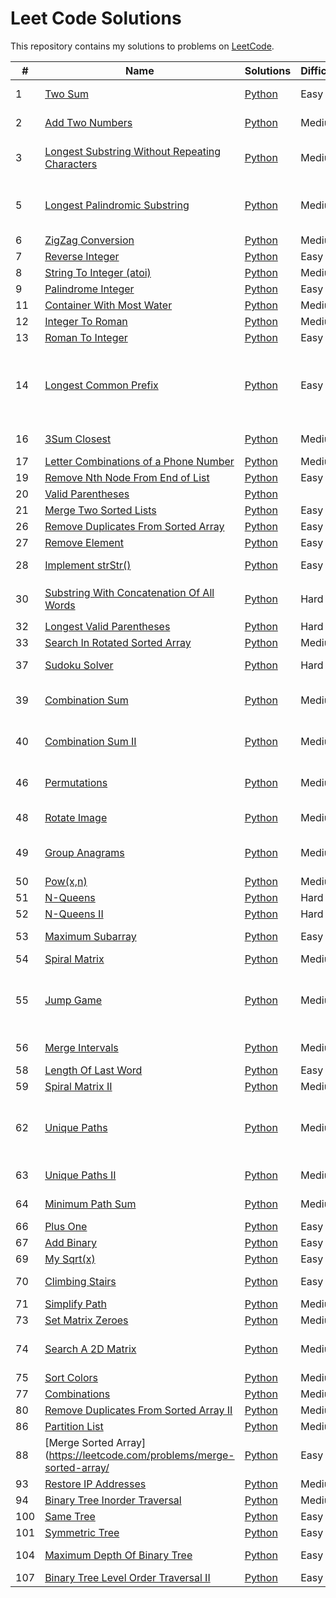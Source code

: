 # Leet Code Solutions

This repository contains my solutions to problems on [LeetCode](https://leetcode.com/problems).

| # | Name | Solutions | Difficulty | Note |
|-|-|-|-|-|
|1|[Two Sum](https://leetcode.com/problems/two-sum/)|[Python](./Python/Algorithms/0001_TwoSum.py)| Easy | Single pass with hashmap|
|2|[Add Two Numbers](https://leetcode.com/problems/add-two-numbers/)|[Python](./Python/Algorithms/0002_AddTwoNumbers.py)| Medium | Linked list, Carry flag|
|3|[Longest Substring Without Repeating Characters](https://leetcode.com/problems/longest-substring-without-repeating-characters/)|[Python](./Python/Algorithms/0003_LongestSubstringWithoutRepeating.py)| Medium | Sliding window with hash map|
|5|[Longest Palindromic Substring](https://leetcode.com/problems/longest-palindromic-substring/solution/)|[Python](./Python/Algorithms/0005_LongestPalindromicSubstring.py)| Medium |Dynamic programming / Expand center|
|6|[ZigZag Conversion](https://leetcode.com/problems/zigzag-conversion/)|[Python](./Python/Algorithms/0006_ZigZagConversion.py)| Medium ||
|7|[Reverse Integer](https://leetcode.com/problems/reverse-integer/)|[Python](./Python/Algorithms/0007_ReverseInteger.py)| Easy |`divmod()`|
|8|[String To Integer (atoi)](https://leetcode.com/problems/string-to-integer-atoi/)|[Python](./Python/Algorithms/0008_StringToInteger.py)| Medium |`ord()`, RegEx|
|9|[Palindrome Integer](https://leetcode.com/problems/palindrome-integer/)|[Python](./Python/Algorithms/0009_PalindromeInteger.py)| Easy ||
|11|[Container With Most Water](https://leetcode.com/problems/container-with-most-water/)|[Python](./Python/Algorithms/0011_ContainerWithMostWater.py)|Medium|Two pointers|
|12|[Integer To Roman](https://leetcode.com/problems/integer-to-roman/)|[Python](./Python/Algorithms/0012_IntegerToRoman.py)|Medium||
|13|[Roman To Integer](https://leetcode.com/problems/roman-to-integer/)|[Python](./Python/Algorithms/0013_RomanToInteger.py)|Easy||
|14|[Longest Common Prefix](https://leetcode.com/problems/longest-common-prefix/)|[Python](./Python/Algorithms/0014_LongestCommonPrefix.py)|Easy|Horizontal, vertical scanning / Divide & Conquer / Binary search|
|16|[3Sum Closest](https://leetcode.com/problems/3sum-closest/)|[Python](./Python/Algorithms/0016_3SumClosest.py)| Medium | Two pointers / Binary search|
|17|[Letter Combinations of a Phone Number](https://leetcode.com/problems/letter-combinations-of-a-phone-number/)|[Python](./Python/Algorithms/0017_LetterCombinationsOfAPhoneNumber.py)| Medium | Backtracking|
|19|[Remove Nth Node From End of List](https://leetcode.com/problems/remove-nth-node-from-end-of-list/)|[Python](./Python/Algorithms/0019_RemoveNthNodeFromEndOfList.py)| Easy |Stack|
|20|[Valid Parentheses](https://leetcode.com/problems/valid-parentheses/)|[Python](./Python/Algorithms/0020_ValidParentheses.py)|||
|21|[Merge Two Sorted Lists](https://leetcode.com/problems/merge-two-sorted-lists/)|[Python](./Python/Algorithms/0021_MergeTwoSortedLists.py)| Easy | Linked list|
|26|[Remove Duplicates From Sorted Array](https://leetcode.com/problems/remove-duplicates-from-sorted-array/)|[Python](./Python/Algorithms/0026_RemoveDuplicatesFromSortedArray.py)|Easy||
|27|[Remove Element](https://leetcode.com/problems/remove-element/)|[Python](./Python/Algorithms/0027_RemoveElement.py)|Easy||
|28|[Implement strStr()](https://leetcode.com/problems/implement-strstr/)|[Python](./Python/Algorithms/0028_ImplementStrStr.py)|Easy|Sliding window|
|30|[Substring With Concatenation Of All Words](https://leetcode.com/problems/substring-with-concatenation-of-all-words/)|[Python](./Python/Algorithms/0030_SubstringWithConcatenationOfAllWords.py)|Hard|Sliding window, `Counter()`|
|32|[Longest Valid Parentheses](https://leetcode.com/problems/longest-valid-parentheses)|[Python](./Python/Algorithms/0032_LongestValidParentheses.py)|Hard|Stack|
|33|[Search In Rotated Sorted Array](https://leetcode.com/problems/search-in-rotated-sorted-array/)|[Python](./Python/Algorithms/0033_SearchInRotatedSortedArray.py)|Medium||
|37|[Sudoku Solver](https://leetcode.com/problems/sudoku-solver/)|[Python](./Python/Algorithms/0037_SudokuSolver.py)|Hard|Backtracking, Hash map|
|39|[Combination Sum](https://leetcode.com/problems/combination-sum/)|[Python](./Python/Algorithms/0039_CombinationSum.py)|Medium|Backtracking, call by reference|
|40|[Combination Sum II](https://leetcode.com/problems/combination-sum-ii/)|[Python](./Python/Algorithms/0040_CombinationSum2.py)|Medium|Backtracking, call by reference|
|46|[Permutations](https://leetcode.com/problems/permutations/)|[Python](./Python/Algorithms/0046_Permutations.py)|Medium|Backtracking / recursive generator|
|48|[Rotate Image](https://leetcode.com/problems/rotate-image/)|[Python](./Python/Algorithms/0048_RotateImage.py)|Medium|Transpose and flip matrix|
|49|[Group Anagrams](https://leetcode.com/problems/group-anagrams/)|[Python](./Python/Algorithms/0049_GroupAnagrams.py)|Medium|Group by sorted string or char count|
|50|[Pow(x,n)](https://leetcode.com/problems/powx-n)|[Python](./Python/Algorithms/0050_PowXN.py)|Medium|Recursion|
|51|[N-Queens](https://leetcode.com/problems/n-queens/)|[Python](./Python/Algorithms/0051_NQueens.py)|Hard|Backtracking|
|52|[N-Queens II](https://leetcode.com/problems/n-queens-ii/)|[Python](./Python/Algorithms/0052_NQueens2.py)|Hard|Backtracking|
|53|[Maximum Subarray](https://leetcode.com/problems/maximum-subarray/)|[Python](./Python/Algorithms/0053_MaximumSubarray.py)|Easy|Kadane's algorithm|
|54|[Spiral Matrix](https://leetcode.com/problems/spiral-matrix/)|[Python](./Python/Algorithms/0054_SpiralMatrix.py)|Medium||
|55|[Jump Game](https://leetcode.com/problems/jump-game/)|[Python](./Python/Algorithms/0055_JumpyGame.py)|Medium|Backtracking / Dynamic programming / Greedy search|
|56|[Merge Intervals](https://leetcode.com/problems/merge-intervals/)|[Python](./Python/Algorithms/0056_MergeIntervals.py)|Medium|Sorting / Graph|
|58|[Length Of Last Word](https://leetcode.com/problems/length-of-last-word/)|[Python](./Python/Algorithms/0058_LengthOfLastWord.py)|Easy||
|59|[Spiral Matrix II](https://leetcode.com/problems/spiral-matrix-ii/)|[Python](./Python/Algorithms/0059_SpiralMatrix2.py)|Medium||
|62|[Unique Paths](https://leetcode.com/problems/unique-paths/)|[Python](./Python/Algorithms/0062_UniquePaths.py)|Medium|Dynamic programming / Backtracking / Combinatorics|
|63|[Unique Paths II](https://leetcode.com/problems/unique-paths-ii/)|[Python](./Python/Algorithms/0063_UniquePaths2.py)|Medium|Dynamic programming|
|64|[Minimum Path Sum](https://leetcode.com/problems/minimum-path-sum/)|[Python](./Python/Algorithms/0064_MinimumPathSum.py)|Medium|Dynamic programming|
|66|[Plus One](https://leetcode.com/problems/plus-one/)|[Python](./Python/Algorithms/0066_PlusOne.py)|Easy||
|67|[Add Binary](https://leetcode.com/problems/add-binary/)|[Python](./Python/Algorithms/0067_AddBinary.py)|Easy||
|69|[My Sqrt(x)](https://leetcode.com/problems/sqrtx/)|[Python](./Python/Algorithms/0068_SqrtX.py)|Easy|Binary search|
|70|[Climbing Stairs](https://leetcode.com/problems/climbing-stairs/)|[Python](./Python/Algorithms/0069_ClimbingStairs.py)|Easy|Dynamic programming|
|71|[Simplify Path](https://leetcode.com/problems/simplify-path/)|[Python](./Python/Algorithms/0070_SimplifyPath.py)|Medium||
|73|[Set Matrix Zeroes](https://leetcode.com/problems/set-matrix-zeroes/)|[Python](./Python/Algorithms/0073_SetMatrixZeroes.py)|Medium||
|74|[Search A 2D Matrix](https://leetcode.com/problems/search-a-2d-matrix/)|[Python](./Python/Algorithms/0074_SearchA2DMatrix.py)|Medium|Binary search, linearized array|
|75|[Sort Colors](https://leetcode.com/problems/sort-colors/)|[Python](./Python/Algorithms/0075_SortColors.py)|Medium||
|77|[Combinations](https://leetcode.com/problems/combinations/)|[Python](./Python/Algorithms/0077_Combinations.py)|Medium|Recursion|
|80|[Remove Duplicates From Sorted Array II](https://leetcode.com/problems/remove-duplicates-from-sorted-array-ii/)|[Python](./Python/Algorithms/0080_RemoveDuplicatesFromSortedArray2.py)|Medium||
|86|[Partition List](https://leetcode.com/problems/partition-list/)|[Python](./Python/Algorithms/0086_PartitionList.py)|Medium||
|88|[Merge Sorted Array](https://leetcode.com/problems/merge-sorted-array/|[Python](./Python/Algorithms/0088_MergeSortedArray.py)|Easy||
|93|[Restore IP Addresses](https://leetcode.com/problems/restore-ip-addresses/)|[Python](./Python/Algorithms/0093_RestoreIPAddresses.py)|Medium|Backtracking|
|94|[Binary Tree Inorder Traversal](https://leetcode.com/problems/binary-tree-inorder-traversal/)|[Python](./Python/Algorithms/0094_BinaryTreeInorderTraversal.py)|Medium|Recursion|
|100|[Same Tree](https://leetcode.com/problems/same-tree/)|[Python](./Python/Algorithms/0100_SameTree.py)|Easy|Recursion|
|101|[Symmetric Tree](https://leetcode.com/problems/symmetric-tree/)|[Python](./Python/Algorithms/0101_SymmetricTree.py)|Easy|Recursion|
|104|[Maximum Depth Of Binary Tree](https://leetcode.com/problems/maximum-depth-of-binary-tree/)|[Python](./Python/Algorithms/0104_MaximumDepthOfBinaryTree.py)|Easy|Recursion, BFS|
|107|[Binary Tree Level Order Traversal II](https://leetcode.com/problems/binary-tree-level-order-traversal-ii/)|[Python](./Python/Algorithms/0107_BinaryTreeLevelOrderTraversal2.py)|Easy|BFS|

[//]: ||[](https://leetcode.com/problems/)|[Python](./Python/Algorithms/.py)|||